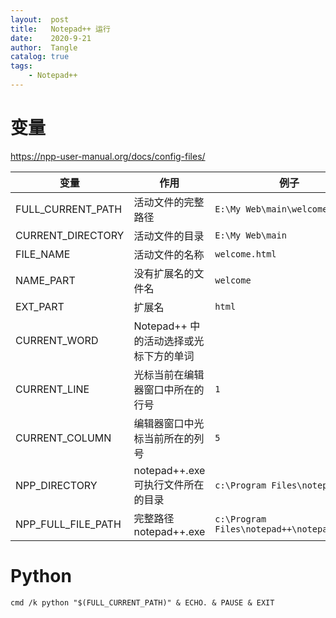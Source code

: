 ```yaml
---
layout:  post
title:   Notepad++ 运行
date:    2020-9-21
author:  Tangle
catalog: true
tags:
    - Notepad++
---
```


# 变量

<https://npp-user-manual.org/docs/config-files/>

| 变量               | 作用                                   | 例子                                       |
| ------------------ | -------------------------------------- | ------------------------------------------ |
| FULL_CURRENT_PATH  | 活动文件的完整路径                     | `E:\My Web\main\welcome.html`              |
| CURRENT_DIRECTORY  | 活动文件的目录                         | `E:\My Web\main`                           |
| FILE_NAME          | 活动文件的名称                         | `welcome.html`                             |
| NAME_PART          | 没有扩展名的文件名                     | `welcome`                                  |
| EXT_PART           | 扩展名                                 | `html`                                     |
| CURRENT_WORD       | Notepad++ 中的活动选择或光标下方的单词 |                                            |
| CURRENT_LINE       | 光标当前在编辑器窗口中所在的行号       | `1`                                        |
| CURRENT_COLUMN     | 编辑器窗口中光标当前所在的列号         | `5`                                        |
| NPP_DIRECTORY      | notepad++.exe 可执行文件所在的目录     | `c:\Program Files\notepad++`               |
| NPP_FULL_FILE_PATH | 完整路径 notepad++.exe                 | `c:\Program Files\notepad++\notepad++.exe` |

# Python

```
cmd /k python "$(FULL_CURRENT_PATH)" & ECHO. & PAUSE & EXIT
```
